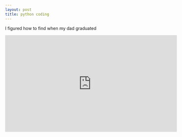 ```yaml
---
layout: post
title: python coding
---
```


I figured how to find when my dad graduated

<iframe width="560" height="315" src="https://www.youtube.com/embed/NnJJokeQENo" frameborder="0" allow="accelerometer; autoplay; encrypted-media; gyroscope; picture-in-picture" allowfullscreen></iframe>